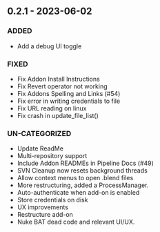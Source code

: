 ## 0.2.1 - 2023-06-02 
 
### ADDED 
- Add a debug UI toggle

### FIXED 
- Fix Addon Install Instructions
- Fix Revert operator not working
- Fix Addons Spelling and Links (#54)
- Fix error in writing credentials to file
- Fix URL reading on linux
- Fix crash in update_file_list()

### UN-CATEGORIZED 
- Update ReadMe
- Multi-repository support
- Include Addon READMEs in Pipeline Docs (#49)
- SVN Cleanup now resets background threads
- Allow context menus to open .blend files
- More restructuring, added a ProcessManager.
- Auto-authenticate when add-on is enabled
- Store credentials on disk
- UX improvements
- Restructure add-on
- Nuke BAT dead code and relevant UI/UX.

